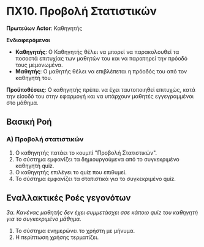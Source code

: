 # ΠΧ10. Προβολή Στατιστικών

**Πρωτεύων Actor**: Καθηγητής

**Ενδιαφερόμενοι**
* **Καθηγητής**: Ο Καθηγητής θέλει να μπορεί να παρακολουθεί τα ποσοστά επιτυχίας των μαθητών του και να παρατηρεί την πρόοδό τους μεμονωμένα.
* **Μαθητής**: Ο μαθητής θέλει να επιβλέπεται η πρόοδός του από τον καθηγητή του.

**Προϋποθέσεις**: Ο καθηγητής πρέπει να έχει ταυτοποιηθεί επιτυχώς, κατά την είσοδό του στην εφαρμογή και να υπάρχουν μαθητές εγγεγραμμένοι στο μάθημα.

## Βασική Ροή
### Α) Προβολή στατιστικών 
1. Ο καθηγητής πατάει το κουμπί "Προβολή Στατιστικών".
2. Το σύστημα εμφανίζει τα δημιουργούμενα από το συγκεκριμένο καθηγητή quiz.
3. Ο καθηγητής επιλέγει το quiz που επιθυμεί.
4. Το σύστημα εμφανίζει τα στατιστικά για το συγκεκριμένο quiz.

## Εναλλακτικές Ροές γεγονότων
*3α. Κανένας μαθητής δεν έχει συμμετάσχει σσε κάποιο quiz του καθηγητή για το συγκεκριμένο μάθημα.*  
  1. Το σύστημα ενημερώνει το χρήστη με μήνυμα.
  2. Η περίπτωση χρήσης τερματίζει.
       
